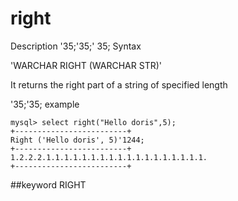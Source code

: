 # right
Description
'35;'35;' 35; Syntax

'WARCHAR RIGHT (WARCHAR STR)'


It returns the right part of a string of specified length

'35;'35; example

```
mysql> select right("Hello doris",5);
+-------------------------+
Right ('Hello doris', 5)'1244;
+-------------------------+
1.2.2.2.1.1.1.1.1.1.1.1.1.1.1.1.1.1.1.1.1.1.
+-------------------------+
```
##keyword
RIGHT
